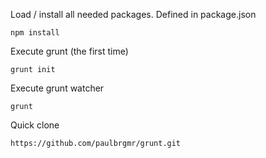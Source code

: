 Load / install all needed packages. Defined in package.json
```
npm install
```

Execute grunt (the first time)
```
grunt init
```

Execute grunt watcher
```
grunt
```

Quick clone
```
https://github.com/paulbrgmr/grunt.git
```

